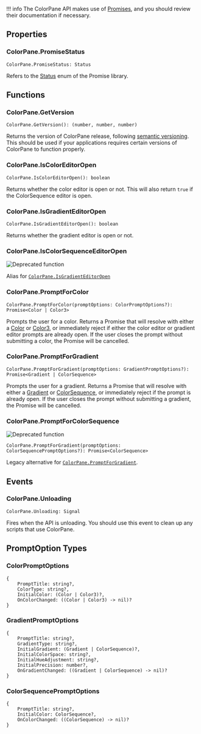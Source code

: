 !!! info
    The ColorPane API makes use of [Promises](https://eryn.io/roblox-lua-promise), and you should review their documentation if necessary.

## Properties

### ColorPane.PromiseStatus

```
ColorPane.PromiseStatus: Status
```

Refers to the [Status](https://eryn.io/roblox-lua-promise/lib/#status) enum of the Promise library.

## Functions

### ColorPane.GetVersion

```
ColorPane.GetVersion(): (number, number, number)
```

Returns the version of ColorPane release, following [semantic versioning](https://semver.org/). This should be used if your applications requires certain versions of ColorPane to function properly.

### ColorPane.IsColorEditorOpen

```
ColorPane.IsColorEditorOpen(): boolean
```

Returns whether the color editor is open or not. This will also return `true` if the ColorSequence editor is open.

### ColorPane.IsGradientEditorOpen

```
ColorPane.IsGradientEditorOpen(): boolean
```

Returns whether the gradient editor is open or not.

### ColorPane.IsColorSequenceEditorOpen

<img src="https://img.shields.io/badge/-deprecated-orange" alt="Deprecated function" />

Alias for [`ColorPane.IsGradientEditorOpen`](#colorpaneisgradienteditoropen)

### ColorPane.PromptForColor

```
ColorPane.PromptForColor(promptOptions: ColorPromptOptions?): Promise<Color | Color3>
```

Prompts the user for a color. Returns a Promise that will resolve with either a [Color](https://blupo.github.io/Color/api/color/) or [Color3](https://developer.roblox.com/en-us/api-reference/datatype/Color3), or immediately reject if either the color editor or gradient editor prompts are already open. If the user closes the prompt without submitting a color, the Promise will be cancelled.

### ColorPane.PromptForGradient

```
ColorPane.PromptForGradient(promptOptions: GradientPromptOptions?): Promise<Gradient | ColorSequence>
```

Prompts the user for a gradient. Returns a Promise that will resolve with either a [Gradient](https://blupo.github.io/Color/api/gradient/) or [ColorSequence](https://developer.roblox.com/en-us/api-reference/datatype/ColorSequence), or immediately reject if the prompt is already open. If the user closes the prompt without submitting a gradient, the Promise will be cancelled.

### ColorPane.PromptForColorSequence

<img src="https://img.shields.io/badge/-deprecated-orange" alt="Deprecated function" />

```
ColorPane.PromptForGradient(promptOptions: ColorSequencePromptOptions?): Promise<ColorSequence>
```

Legacy alternative for [`ColorPane.PromptForGradient`](#colorpanepromptforgradient).

## Events

### ColorPane.Unloading

```
ColorPane.Unloading: Signal
```

Fires when the API is unloading. You should use this event to clean up any scripts that use ColorPane.

## PromptOption Types

### ColorPromptOptions

```
{
    PromptTitle: string?,
    ColorType: string?,
    InitialColor: (Color | Color3)?,
    OnColorChanged: ((Color | Color3) -> nil)?
}
```

### GradientPromptOptions

```
{
    PromptTitle: string?,
    GradientType: string?,
    InitialGradient: (Gradient | ColorSequence)?,
    InitialColorSpace: string?,
    InitialHueAdjustment: string?,
    InitialPrecision: number?,
    OnGradientChanged: ((Gradient | ColorSequence) -> nil)?
}
```

### ColorSequencePromptOptions

```
{
    PromptTitle: string?,
    InitialColor: ColorSequence?,
    OnColorChanged: ((ColorSequence) -> nil)?
}
```